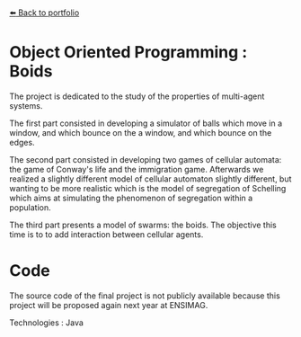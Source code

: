 [:arrow_left: Back to portfolio](https://github.com/adrien-b-git/Portofolio)

# Object Oriented Programming : Boids

The project is dedicated to the study of the properties of multi-agent systems.

The first part consisted in developing a simulator of balls which move in a window, and which bounce on the
a window, and which bounce on the edges.

The second part consisted in developing two games of cellular automata: the game of
Conway's life and the immigration game. Afterwards we realized a slightly different model
of cellular automaton slightly different, but wanting to be more realistic which is the model of segregation of Schelling which aims at simulating the phenomenon of
segregation within a population.

The third part presents a model of swarms: the boids. The objective this time is to
to add interaction between cellular agents.

# Code

The source code of the final project is not publicly available because this project will be proposed again next year at ENSIMAG.

Technologies : Java
